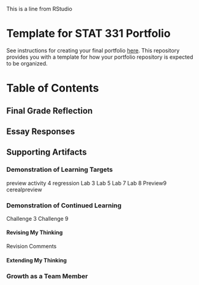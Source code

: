 This is a line from RStudio
# Template for STAT 331 Portfolio

See instructions for creating your final portfolio [here](https://docs.google.com/document/d/11iHZbvXWEjcpJpBQ_O5wpYlVkPfmcyQFgBFqKMlVjg4/edit?usp=sharing). This repository provides you with a template for how your portfolio repository is expected to be organized. 

# Table of Contents 

## Final Grade Reflection

## Essay Responses

## Supporting Artifacts 

### Demonstration of Learning Targets
preview activity 4
regression
Lab 3
Lab 5
Lab 7 
Lab 8
Preview9
cerealpreview


### Demonstration of Continued Learning
Challenge 3
Challenge 9

#### Revising My Thinking
Revision Comments

#### Extending My Thinking

### Growth as a Team Member
